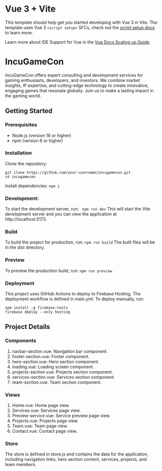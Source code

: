 # Vue 3 + Vite

This template should help get you started developing with Vue 3 in Vite. The template uses Vue 3 `<script setup>` SFCs, check out the [script setup docs](https://v3.vuejs.org/api/sfc-script-setup.html#sfc-script-setup) to learn more.

Learn more about IDE Support for Vue in the [Vue Docs Scaling up Guide](https://vuejs.org/guide/scaling-up/tooling.html#ide-support).

# IncuGameCon
IncuGameCon offers expert consulting and development services for gaming enthusiasts, developers, and investors. We combine market insights, IP expertise, and cutting-edge technology to create innovative, engaging games that resonate globally. Join us to make a lasting impact in the gaming world.

## Getting Started

### Prerequisites

- Node.js (version 18 or higher)
- npm (version 6 or higher)

### Installation

Clone the repository:
```
git clone https://github.com/your-username/incugamecon.git
cd incugamecon
```
Install dependencies: ``` npm i ```

### Development: 
To start the development server, run: ``` npm run dev``` This will start the Vite development server and you can view the application at http://localhost:5173.
### Build
To build the project for production, run: ```npm run build```
The built files will be in the dist directory.
### Preview
To preview the production build, run: ```npm run preview```
### Deployment
This project uses GitHub Actions to deploy to Firebase Hosting. The deployment workflow is defined in main.yml.
To deploy manually, run:
```
npm install -g firebase-tools
firebase deploy --only hosting
```

## Project Details
### Components
1. navbar-section.vue: Navigation bar component.
2. footer-section.vue: Footer component.
3. hero-section.vue: Hero section component.
4. loading.vue: Loading screen component.
5. projects-section.vue: Projects section component.
6. services-section.vue: Services section component.
7. team-section.vue: Team section component.

### Views
1. Home.vue: Home page view.
2. Services.vue: Services page view.
3. Preview-service.vue: Service preview page view.
4. Projects.vue: Projects page view.
5. Team.vue: Team page view.
6. Contact.vue: Contact page view.

### Store
The store is defined in store.js and contains the data for the application, including navigation links, hero section content, services, projects, and team members.
